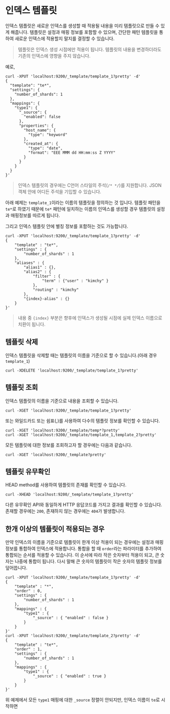 # 인덱스 템플릿
인덱스 템플릿은 새로운 인덱스를 생성할 때 적용될 내용을 미리 템플릿으로 만들 수 있게 해줍니다. 템플릿은 설정과 매핑 정보를 포함할 수 있으며, 간단한 패턴 템플릿을 통하여 새로운 인덱스에 적용할지 말지를 결정할 수 있습니다.
> 템플릿은 인덱스 생성 시점에만 적용이 됩니다. 템플릿의 내용을 변경하더라도 기존의 인덱스에 영향을 주지 않습니다.

예로,
```
curl -XPUT 'localhost:9200/_template/template_1?pretty' -d'
{
  "template": "te*",
  "settings": {
    "number_of_shards": 1
  },
  "mappings": {
    "type1": {
      "_source": {
        "enabled": false
      },
      "properties": {
        "host_name": {
          "type": "keyword"
        },
        "created_at": {
          "type": "date",
          "format": "EEE MMM dd HH:mm:ss Z YYYY"
        }
      }
    }
  }
}'
```
> 인덱스 템플릿의 경우에는 C언어 스타일의 주석(```/* */```)를 지원합니다. JSON 객체 안에 어디든 주석을 기입할 수 있습니다.

아래 예제는 ```template_1```이라는 이름의 템플릿을 정의하는 것 입니다. 템플릿 패턴을 ```te*```로 하였기 때문에 ```te*``` 패턴에 일치하는 이름의 인덱스를 생성할 경우 템플릿의 설정과 매핑정보를 따르게 됩니다.

그리고 인덱스 템플릿 안에 별칭 정보를 포함하는 것도 가능합니다.
```
curl -XPUT 'localhost:9200/_template/template_1?pretty' -d'
{
    "template" : "te*",
    "settings" : {
        "number_of_shards" : 1
    },
    "aliases" : {
        "alias1" : {},
        "alias2" : {
            "filter" : {
                "term" : {"user" : "kimchy" }
            },
            "routing" : "kimchy"
        },
        "{index}-alias" : {} 
    }
}'
```
> 내용 중 ```{index}``` 부분은 향후에 인덱스가 생성될 시점에 실제 인덱스 이름으로 치환이 됩니다.
## 템플릿 삭제
인덱스 템플릿을 삭제할 때는 템플릿의 이름을 기준으로 할 수 있습니다.(아래 경우 ```template_1```)
```
curl -XDELETE 'localhost:9200/_template/template_1?pretty'
```
## 템플릿 조회
인덱스 템플릿의 이름을 기준으로 내용을 조회할 수 있습니다.
```
curl -XGET 'localhost:9200/_template/template_1?pretty'
```
또는 와일드카드 또는 쉼표(,)를 사용하여 다수의 템플릿 정보를 확인할 수 있습니다.
```
curl -XGET 'localhost:9200/_template/temp*?pretty'
curl -XGET 'localhost:9200/_template/template_1,template_2?pretty'
```
모든 템플릿에 대한 정보를 조회하고자 할 경우에는 다음과 같습니다.
```
curl -XGET 'localhost:9200/_template?pretty'
```
## 템플릿 유무확인
HEAD method를 사용하여 템플릿의 존재를 확인할 수 있습니다.
```
curl -XHEAD 'localhost:9200/_template/template_1?pretty'
```
다른 유무확인 API와 동일하게 HTTP 응답코드를 가지고 결과를 확인할 수 있습니다. 존재할 경우에는 ```200```, 존재하지 않는 경우에는 ```404```가 발생합니다.
## 한개 이상의 템플릿이 적용되는 경우
만약 인덱스의 이름을 기준으로 템플릿이 한개 이상 적용이 되는 경우에는 설정과 매핑정보를 통합하여 인덱스에 적용합니다. 통합을 할 때 ```order```라는 파라미터를 추가하여 통합되는 순서를 적용할 수 있습니다. 이 순서에 따라 작은 숫자부터 적용이 되고, 큰 숫자는 나중에 통합이 됩니다. 다시 말해 큰 숫자의 템플릿이 작은 숫자의 템플릿 정보를 덮어씁니다.
```
curl -XPUT 'localhost:9200/_template/template_1?pretty' -d'
{
    "template" : "*",
    "order" : 0,
    "settings" : {
        "number_of_shards" : 1
    },
    "mappings" : {
        "type1" : {
            "_source" : { "enabled" : false }
        }
    }
}'
curl -XPUT 'localhost:9200/_template/template_2?pretty' -d'
{
    "template" : "te*",
    "order" : 1,
    "settings" : {
        "number_of_shards" : 1
    },
    "mappings" : {
        "type1" : {
            "_source" : { "enabled" : true }
        }
    }
}'
```
위 예제에서 모든 ```type1``` 매핑에 대한 ```_source``` 정렬이 안되지만, 인덱스 이름이 ```te```로 시작하면 